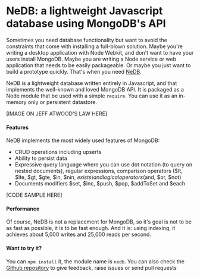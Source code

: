 # NeDB: a lightweight Javascript database using MongoDB's API

Sometimes you need database functionality but want to avoid the constraints that come with installing a full-blown solution. Maybe you're writing a desktop application with Node Webkit, and don't want to have your users install MongoDB. Maybe you are writing a Node service or web application that needs to be easily packageable. Or maybe you just want to build a prototype quickly. That's when you need <a href="https://github.com/louischatriot/nedb">NeDB</a>.

NeDB is a lightweight database written entirely in Javascript, and that implements the well-known and loved MongoDB API. It is packaged as a Node module that be used with a simple `require`. You can use it as an in-memory only or persistent datastore.


[IMAGE ON JEFF ATWOOD'S LAW HERE]  


#### Features
NeDB implements the most widely used features of MongoDB:  
* CRUD operations including upserts
* Ability to persist data
* Expressive query language where you can use dot notation (to query on nested documents), regular expressions, comparison operators ($lt, $lte, $gt, $gte, $in, $nin, $exists) and logical operators ($and, $or, $not)
* Documents modifiers $set, $inc, $push, $pop, $addToSet and $each


[CODE SAMPLE HERE]


#### Performance
Of course, NeDB is not a replacement for MongoDB, so it's goal is not to be as fast as possible, it is to be fast enough. And it is: using indexing, it achieves about 5,000 writes and 25,000 reads per second.


#### Want to try it?
You can `npm install` it, the module name is `nedb`. You can also check the <a href="https://github.com/louischatriot/nedb">Github repository</a> to give feedback, raise issues or send pull requests



